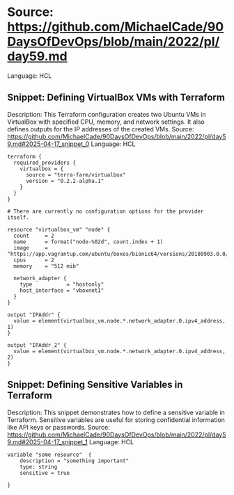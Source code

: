 # Source: https://github.com/MichaelCade/90DaysOfDevOps/blob/main/2022/pl/day59.md
Language: HCL

## Snippet: Defining VirtualBox VMs with Terraform
Description: This Terraform configuration creates two Ubuntu VMs in VirtualBox with specified CPU, memory, and network settings. It also defines outputs for the IP addresses of the created VMs.
Source: https://github.com/MichaelCade/90DaysOfDevOps/blob/main/2022/pl/day59.md#2025-04-17_snippet_0
Language: HCL

```HCL
terraform {
  required_providers {
    virtualbox = {
      source = "terra-farm/virtualbox"
      version = "0.2.2-alpha.1"
    }
  }
}

# There are currently no configuration options for the provider itself.

resource "virtualbox_vm" "node" {
  count     = 2
  name      = format("node-%02d", count.index + 1)
  image     = "https://app.vagrantup.com/ubuntu/boxes/bionic64/versions/20180903.0.0/providers/virtualbox.box"
  cpus      = 2
  memory    = "512 mib"

  network_adapter {
    type           = "hostonly"
    host_interface = "vboxnet1"
  }
}

output "IPAddr" {
  value = element(virtualbox_vm.node.*.network_adapter.0.ipv4_address, 1)
}

output "IPAddr_2" {
  value = element(virtualbox_vm.node.*.network_adapter.0.ipv4_address, 2)
}
```

## Snippet: Defining Sensitive Variables in Terraform
Description: This snippet demonstrates how to define a sensitive variable in Terraform. Sensitive variables are useful for storing confidential information like API keys or passwords.
Source: https://github.com/MichaelCade/90DaysOfDevOps/blob/main/2022/pl/day59.md#2025-04-17_snippet_1
Language: HCL

```HCL
variable "some resource"  {
    description = "something important"
    type: string
    sensitive = true

}
```